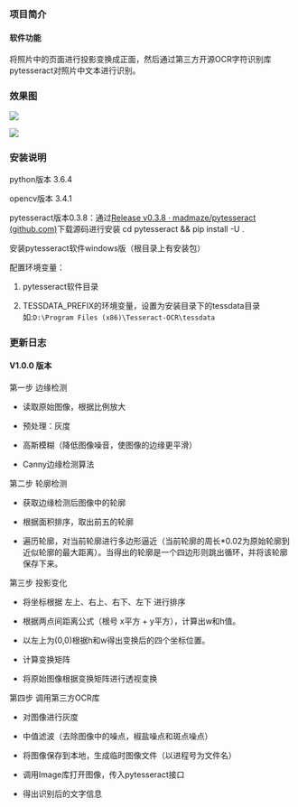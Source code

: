 ### 项目简介

#### 软件功能

将照片中的页面进行投影变换成正面，然后通过第三方开源OCR字符识别库pytesseract对照片中文本进行识别。

### 效果图

![](C:\Users\24111\AppData\Roaming\marktext\images\2024-04-20-16-56-59-image.png)

![](C:\Users\24111\AppData\Roaming\marktext\images\2024-04-20-16-57-32-image.png)

### 安装说明

python版本 3.6.4

opencv版本 3.4.1

pytesseract版本0.3.8：通过[Release v0.3.8 · madmaze/pytesseract (github.com)](https://github.com/madmaze/pytesseract/releases/tag/v0.3.8)下载源码进行安装 cd pytesseract && pip install -U .

安装pytesseract软件windows版（根目录上有安装包）

配置环境变量：

1. pytesseract软件目录

2. TESSDATA_PREFIX的环境变量，设置为安装目录下的tessdata目录   
   如:`D:\Program Files (x86)\Tesseract-OCR\tessdata`

### 更新日志

#### V1.0.0 版本

第一步 边缘检测

- 读取原始图像，根据比例放大

- 预处理：灰度

- 高斯模糊（降低图像噪音，使图像的边缘更平滑）

- Canny边缘检测算法

第二步 轮廓检测

- 获取边缘检测后图像中的轮廓

- 根据面积排序，取出前五的轮廓

- 遍历轮廓，对当前轮廓进行多边形逼近（当前轮廓的周长*0.02为原始轮廓到近似轮廓的最大距离）。当得出的轮廓是一个四边形则跳出循环，并将该轮廓保存下来。

第三步 投影变化

- 将坐标根据 左上、右上、右下、左下 进行排序

- 根据两点间距离公式（根号 x平方 + y平方），计算出w和h值。

- 以左上为(0,0)根据h和w得出变换后的四个坐标位置。

- 计算变换矩阵

- 将原始图像根据变换矩阵进行透视变换

第四步 调用第三方OCR库

- 对图像进行灰度

- 中值滤波（去除图像中的噪点，椒盐噪点和斑点噪点）

- 将图像保存到本地，生成临时图像文件（以进程号为文件名）

- 调用Image库打开图像，传入pytesseract接口

- 得出识别后的文字信息




